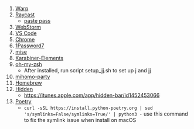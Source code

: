 1. [Warp](https://www.warp.dev/)
2. [Raycast](https://www.raycast.com/)
   - [paste pass](https://github.com/teobler/paste-pass)
3. [WebStorm](https://www.jetbrains.com/webstorm/)
4. [VS Code](https://code.visualstudio.com/)
5. [Chrome](https://www.google.com/chrome/)
6. [1Password7](https://apps.apple.com/us/app/1password-7-password-manager/id1333542190?mt=12)
7. [mise](https://github.com/jdx/mise)
8. [Karabiner-Elements](https://karabiner-elements.pqrs.org/)
9. [oh-my-zsh](https://ohmyz.sh/)
   - After installed, run script setup_jj.sh to set up j and jj
10. [mihomo-party](https://github.com/mihomo-party-org/mihomo-party)
11. [Homebrew](https://brew.sh/)
12. [Hidden](https://github.com/dwarvesf/hidden)
    - https://itunes.apple.com/app/hidden-bar/id1452453066
13. [Poetry](https://python-poetry.org/)
    - `curl -sSL https://install.python-poetry.org | sed 's/symlinks=False/symlinks=True/' | python3 -` use this command to fix the symlink issue when install on macOS